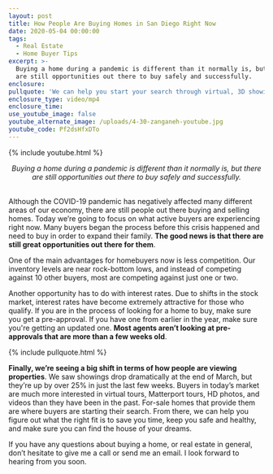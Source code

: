 ```yaml
---
layout: post
title: How People Are Buying Homes in San Diego Right Now
date: 2020-05-04 00:00:00
tags:
  - Real Estate
  - Home Buyer Tips
excerpt: >-
  Buying a home during a pandemic is different than it normally is, but there
  are still opportunities out there to buy safely and successfully.
enclosure:
pullquote: 'We can help you start your search through virtual, 3D showings.'
enclosure_type: video/mp4
enclosure_time:
use_youtube_image: false
youtube_alternate_image: /uploads/4-30-zanganeh-youtube.jpg
youtube_code: Pf2dsHfxDTo
---
```


{% include youtube.html %}

<center><em>Buying a home during a pandemic is different than it normally is, but there are still opportunities out there to buy safely and successfully.</em></center>

<br>Although the COVID-19 pandemic has negatively affected many different areas of our economy, there are still people out there buying and selling homes. Today we’re going to focus on what active buyers are experiencing right now. Many buyers began the process before this crisis happened and need to buy in order to expand their family. **The good news is that there are still great opportunities out there for them**.

One of the main advantages for homebuyers now is less competition. Our inventory levels are near rock-bottom lows, and instead of competing against 10 other buyers, most are competing against just one or two.

Another opportunity has to do with interest rates. Due to shifts in the stock market, interest rates have become extremely attractive for those who qualify. If you are in the process of looking for a home to buy, make sure you get a pre-approval. If you have one from earlier in the year, make sure you're getting an updated one. **Most agents aren’t looking at pre-approvals that are more than a few weeks old**.

{% include pullquote.html %}

**Finally, we’re seeing a big shift in terms of how people are viewing properties**. We saw showings drop dramatically at the end of March, but they’re up by over 25% in just the last few weeks. Buyers in today’s market are much more interested in virtual tours, Matterport tours, HD photos, and videos than they have been in the past. For-sale homes that provide them are where buyers are starting their search. From there, we can help you figure out what the right fit is to save you time, keep you safe and healthy, and make sure you can find the house of your dreams.

If you have any questions about buying a home, or real estate in general, don’t hesitate to give me a call or send me an email. I look forward to hearing from you soon.